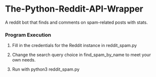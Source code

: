 # The-Python-Reddit-API-Wrapper

A reddit bot that finds and comments on spam-related posts with stats.

### Program Execution
1. Fill in the credentials for the Reddit instance in reddit_spam.py

2. Change the search query choice in find_spam_by_name to meet your own needs.

3. Run with python3 reddit_spam.py
